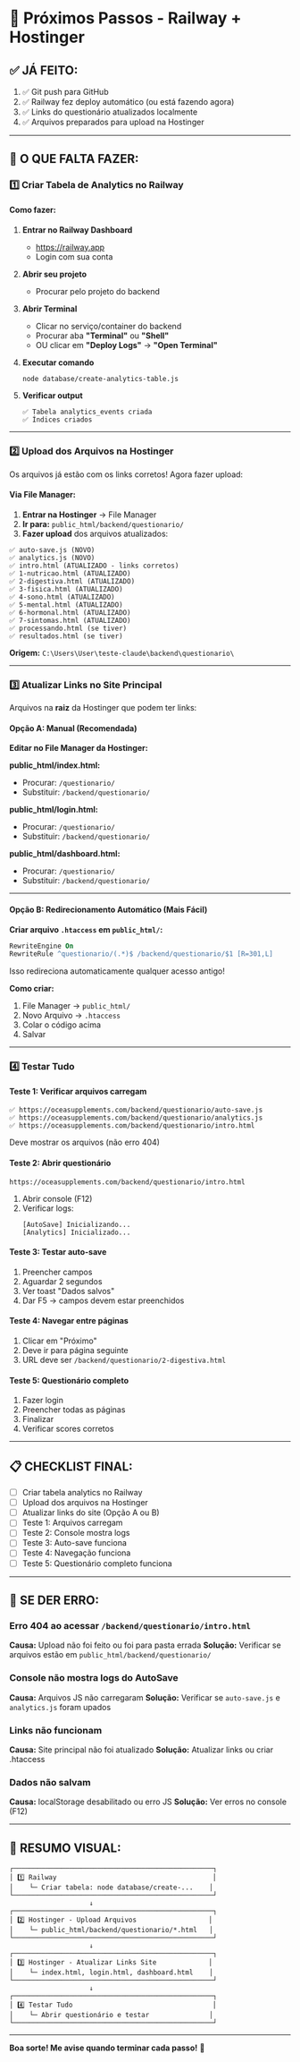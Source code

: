 # 🚂 Próximos Passos - Railway + Hostinger

## ✅ JÁ FEITO:

1. ✅ Git push para GitHub
2. ✅ Railway fez deploy automático (ou está fazendo agora)
3. ✅ Links do questionário atualizados localmente
4. ✅ Arquivos preparados para upload na Hostinger

---

## 🎯 O QUE FALTA FAZER:

### **1️⃣ Criar Tabela de Analytics no Railway**

#### Como fazer:

1. **Entrar no Railway Dashboard**
   - https://railway.app
   - Login com sua conta

2. **Abrir seu projeto**
   - Procurar pelo projeto do backend

3. **Abrir Terminal**
   - Clicar no serviço/container do backend
   - Procurar aba **"Terminal"** ou **"Shell"**
   - OU clicar em **"Deploy Logs"** → **"Open Terminal"**

4. **Executar comando**
   ```bash
   node database/create-analytics-table.js
   ```

5. **Verificar output**
   ```
   ✅ Tabela analytics_events criada
   ✅ Índices criados
   ```

---

### **2️⃣ Upload dos Arquivos na Hostinger**

Os arquivos já estão com os links corretos! Agora fazer upload:

#### Via File Manager:

1. **Entrar na Hostinger** → File Manager
2. **Ir para:** `public_html/backend/questionario/`
3. **Fazer upload** dos arquivos atualizados:

```
✅ auto-save.js (NOVO)
✅ analytics.js (NOVO)
✅ intro.html (ATUALIZADO - links corretos)
✅ 1-nutricao.html (ATUALIZADO)
✅ 2-digestiva.html (ATUALIZADO)
✅ 3-fisica.html (ATUALIZADO)
✅ 4-sono.html (ATUALIZADO)
✅ 5-mental.html (ATUALIZADO)
✅ 6-hormonal.html (ATUALIZADO)
✅ 7-sintomas.html (ATUALIZADO)
✅ processando.html (se tiver)
✅ resultados.html (se tiver)
```

**Origem:** `C:\Users\User\teste-claude\backend\questionario\`

---

### **3️⃣ Atualizar Links no Site Principal**

Arquivos na **raiz** da Hostinger que podem ter links:

#### **Opção A: Manual (Recomendada)**

**Editar no File Manager da Hostinger:**

**public_html/index.html:**
- Procurar: `/questionario/`
- Substituir: `/backend/questionario/`

**public_html/login.html:**
- Procurar: `/questionario/`
- Substituir: `/backend/questionario/`

**public_html/dashboard.html:**
- Procurar: `/questionario/`
- Substituir: `/backend/questionario/`

---

#### **Opção B: Redirecionamento Automático (Mais Fácil)**

**Criar arquivo `.htaccess` em `public_html/`:**

```apache
RewriteEngine On
RewriteRule ^questionario/(.*)$ /backend/questionario/$1 [R=301,L]
```

Isso redireciona automaticamente qualquer acesso antigo!

**Como criar:**
1. File Manager → `public_html/`
2. Novo Arquivo → `.htaccess`
3. Colar o código acima
4. Salvar

---

### **4️⃣ Testar Tudo**

#### Teste 1: Verificar arquivos carregam
```
✅ https://oceasupplements.com/backend/questionario/auto-save.js
✅ https://oceasupplements.com/backend/questionario/analytics.js
✅ https://oceasupplements.com/backend/questionario/intro.html
```

Deve mostrar os arquivos (não erro 404)

#### Teste 2: Abrir questionário
```
https://oceasupplements.com/backend/questionario/intro.html
```

1. Abrir console (F12)
2. Verificar logs:
   ```
   [AutoSave] Inicializando...
   [Analytics] Inicializado...
   ```

#### Teste 3: Testar auto-save
1. Preencher campos
2. Aguardar 2 segundos
3. Ver toast "Dados salvos"
4. Dar F5 → campos devem estar preenchidos

#### Teste 4: Navegar entre páginas
1. Clicar em "Próximo"
2. Deve ir para página seguinte
3. URL deve ser `/backend/questionario/2-digestiva.html`

#### Teste 5: Questionário completo
1. Fazer login
2. Preencher todas as páginas
3. Finalizar
4. Verificar scores corretos

---

## 📋 CHECKLIST FINAL:

- [ ] Criar tabela analytics no Railway
- [ ] Upload dos arquivos na Hostinger
- [ ] Atualizar links do site (Opção A ou B)
- [ ] Teste 1: Arquivos carregam
- [ ] Teste 2: Console mostra logs
- [ ] Teste 3: Auto-save funciona
- [ ] Teste 4: Navegação funciona
- [ ] Teste 5: Questionário completo funciona

---

## 🚨 SE DER ERRO:

### Erro 404 ao acessar `/backend/questionario/intro.html`
**Causa:** Upload não foi feito ou foi para pasta errada
**Solução:** Verificar se arquivos estão em `public_html/backend/questionario/`

### Console não mostra logs do AutoSave
**Causa:** Arquivos JS não carregaram
**Solução:** Verificar se `auto-save.js` e `analytics.js` foram upados

### Links não funcionam
**Causa:** Site principal não foi atualizado
**Solução:** Atualizar links ou criar .htaccess

### Dados não salvam
**Causa:** localStorage desabilitado ou erro JS
**Solução:** Ver erros no console (F12)

---

## 🎯 RESUMO VISUAL:

```
┌──────────────────────────────────────────────────┐
│ 1️⃣ Railway                                       │
│    └─ Criar tabela: node database/create-...    │
└──────────────────────────────────────────────────┘
                    ↓
┌──────────────────────────────────────────────────┐
│ 2️⃣ Hostinger - Upload Arquivos                  │
│    └─ public_html/backend/questionario/*.html   │
└──────────────────────────────────────────────────┘
                    ↓
┌──────────────────────────────────────────────────┐
│ 3️⃣ Hostinger - Atualizar Links Site             │
│    └─ index.html, login.html, dashboard.html    │
└──────────────────────────────────────────────────┘
                    ↓
┌──────────────────────────────────────────────────┐
│ 4️⃣ Testar Tudo                                   │
│    └─ Abrir questionário e testar               │
└──────────────────────────────────────────────────┘
```

---

**Boa sorte! Me avise quando terminar cada passo!** 🚀

